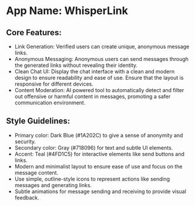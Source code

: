 # **App Name**: WhisperLink

## Core Features:

- Link Generation: Verified users can create unique, anonymous message links.
- Anonymous Messaging: Anonymous users can send messages through the generated links without revealing their identity.
- Clean Chat UI: Display the chat interface with a clean and modern design to ensure readability and ease of use. Ensure that the layout is responsive for different devices.
- Content Moderation: AI powered tool to automatically detect and filter out offensive or harmful content in messages, promoting a safer communication environment.

## Style Guidelines:

- Primary color: Dark Blue (#1A202C) to give a sense of anonymity and security.
- Secondary color: Gray (#718096) for text and subtle UI elements.
- Accent: Teal (#4FD1C5) for interactive elements like send buttons and links.
- Modern and minimalist layout to ensure ease of use and focus on the message content.
- Use simple, outline-style icons to represent actions like sending messages and generating links.
- Subtle animations for message sending and receiving to provide visual feedback.